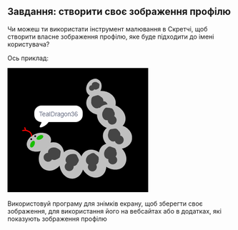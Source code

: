 ## Завдання: створити своє зображення профілю

Чи можеш ти використати інструмент малювання в Скретчі, щоб створити власне зображення профілю, яке буде підходити до імені користувача?

Ось приклад:

![приклад зображення профілю](images/usernames-picture.png)

Використовуй програму для знімків екрану, щоб зберегти своє зображення, для використання його на вебсайтах або в додатках, які показують зображення профілю